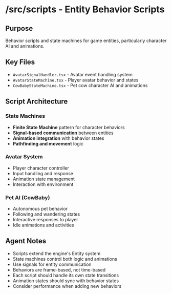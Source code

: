 # /src/scripts - Entity Behavior Scripts

## Purpose

Behavior scripts and state machines for game entities, particularly character AI and animations.

## Key Files

- `AvatarSignalHandler.tsx` - Avatar event handling system
- `AvatarStateMachine.tsx` - Player avatar behavior and states
- `CowBabyStateMachine.tsx` - Pet cow character AI and animations

## Script Architecture

### State Machines

- **Finite State Machine** pattern for character behaviors
- **Signal-based communication** between entities
- **Animation integration** with behavior states
- **Pathfinding and movement** logic

### Avatar System

- Player character controller
- Input handling and response
- Animation state management
- Interaction with environment

### Pet AI (CowBaby)

- Autonomous pet behavior
- Following and wandering states
- Interactive responses to player
- Idle animations and activities

## Agent Notes

- Scripts extend the engine's Entity system
- State machines control both logic and animations
- Use signals for entity communication
- Behaviors are frame-based, not time-based
- Each script should handle its own state transitions
- Animation states should sync with behavior states
- Consider performance when adding new behaviors
